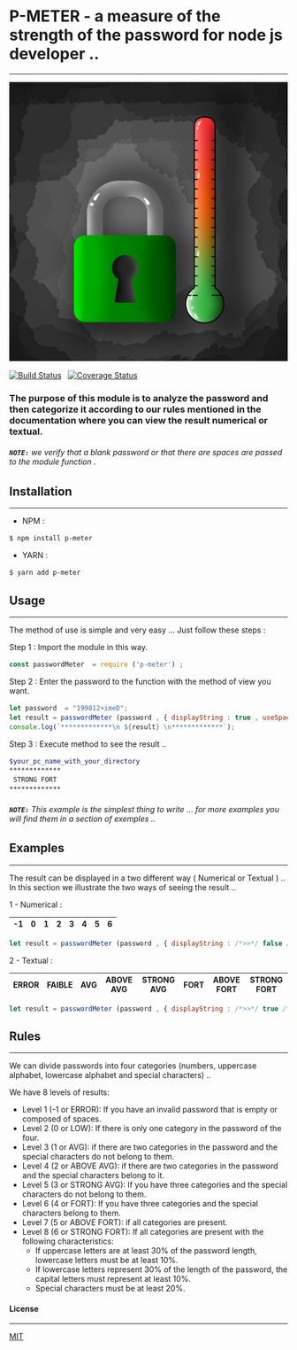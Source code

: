 # P-METER - a measure of the strength of the password for node js developer ..
---

![imed-jaberi](logo.png) 


[![Build Status](https://travis-ci.org/3imed-jaberi/p-meter.svg?branch=master)](https://travis-ci.org/3imed-jaberi/p-meter) &nbsp; [![Coverage Status](https://coveralls.io/repos/github/3imed-jaberi/p-meter/badge.svg?branch=master)](https://coveralls.io/github/3imed-jaberi/p-meter?branch=master)

### The purpose of this module is to analyze the password and then categorize it according to our rules mentioned in the documentation where you can view the result numerical or textual.

###### **`NOTE:`** we verify that a blank password or that there are spaces are passed to the module function .


## Installation 
---

- NPM :
```bash
$ npm install p-meter
```

- YARN :
```bash
$ yarn add p-meter
```


## Usage 
---
 The method of use is simple and very easy ... Just follow these steps :

Step 1 : Import the module in this way.

```javascript
const passwordMeter  = require ('p-meter') ;
```

Step 2 : Enter the password to the function with the method of view you want.

```javascript
let password  = "199812+imeD";
let result = passwordMeter (password , { displayString : true , useSpace : false });
console.log(`*************\n ${result} \n*************`);
```

Step 3 : Execute method to see the result ..

```bash
$your_pc_name_with_your_directory
*************
 STRONG FORT
*************
```

###### **`NOTE:`** This example is the simplest thing to write ... for more examples you will find them in a section of exemples  .. 


## Examples
----
The result can be displayed in a two different way ( Numerical or Textual ) .. In this section we illustrate the two ways of seeing the result .. 


1 - Numerical : 

| -1 | 0 | 1 | 2 | 3 | 4 | 5 | 6 |
|----|---|---|---|---|---|---|---|


```javascript
let result = passwordMeter (password , { displayString : /*>>*/ false /*<<*/ , useSpace : false });
```


2 - Textual :

| ERROR | FAIBLE | AVG | ABOVE AVG | STRONG AVG | FORT | ABOVE FORT | STRONG FORT |
|-------|--------|-----|-----------|------------|------|------------|-------------|


```javascript
let result = passwordMeter (password , { displayString : /*>>*/ true /*<<*/ , useSpace : false });
```



## Rules 
---
We can divide passwords into four categories (numbers, uppercase alphabet, lowercase alphabet and special characters) ..

We have 8 levels of results:

- Level 1 (-1 or ERROR): If you have an invalid password that is empty or composed of spaces.
- Level 2 (0 or LOW): If there is only one category in the password of the four.
- Level 3 (1 or AVG): if there are two categories in the password and the special characters do not belong to them.
- Level 4 (2 or ABOVE AVG): if there are two categories in the password and the special characters belong to it.
- Level 5 (3 or STRONG AVG): If you have three categories and the special characters do not belong to them.
- Level 6 (4 or FORT): If you have three categories and the special characters belong to them.
- Level 7 (5 or ABOVE FORT): if all categories are present.
- Level 8 (6 or STRONG FORT): If all categories are present with the following characteristics:
    - If uppercase letters are at least 30% of the password length, lowercase letters must be at least 10%.
    - If lowercase letters represent 30% of the length of the password, the capital letters must represent at least 10%.
    - Special characters must be at least 20%.



#### License
---
[MIT](https://choosealicense.com/licenses/mit/)